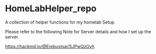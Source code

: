 # HomeLabHelper_repo
A collection of helper functions for my homelab Setup

Please refer to the following Note for Server details and how I set up the server.

https://hackmd.io/@Erebustsai/SJPwQzOvh
